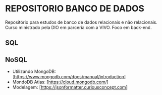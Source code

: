 # REPOSITORIO BANCO DE DADOS
Repositório para estudos de banco de dados relacionais e não relacionais. Curso ministrado pela DIO em parceria com a VIVO. Foco em back-end.

## SQL


## NoSQL
- Utilizando MongoDB: [https://www.mongodb.com/docs/manual/introduction]
- MondoDB Atlas: [https://cloud.mongodb.com/]
- Modelagem: [https://jsonformatter.curiousconcept.com]

